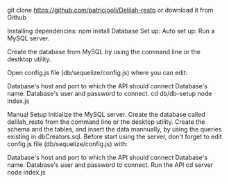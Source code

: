 git clone https://github.com/patriciooli/Delilah-resto or download it from Github

Installing dependencies: npm install Database Set up: Auto set up: Run a MySQL server.

Create the database from MySQL by using the command line or the destktop utility.

Open config.js file (db/sequelize/config.js) where you can edit:

Database's host and port to which the API should connect Database's name. Database's user and password to connect. cd db/db-setup node index.js

Manual Setup Initialize the MySQL server. Create the database called delilah_resto from the command line or the desktop utility. Create the schema and the tables, and insert the data mannually, by using the queries existing in dbCreators.sql. Before start using the server, don't forget to edit config.js file (db/sequelize/config.js) with:

Database's host and port to which the API should connect Database's name. Database's user and password to connect. Run the API cd server node index.js